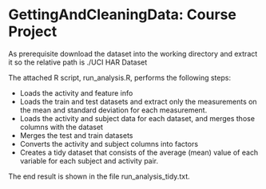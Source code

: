 # GettingAndCleaningData: Course Project

As prerequisite download the dataset into the working directory and extract it so the relative path is ./UCI HAR Dataset

The attached R script, run_analysis.R, performs the following steps:

- Loads the activity and feature info
- Loads the train and test datasets and extract only the measurements on the mean and standard deviation for each measurement.
- Loads the activity and subject data for each dataset, and merges those columns with the dataset
- Merges the test and train datasets
- Converts the activity and subject columns into factors
- Creates a tidy dataset that consists of the average (mean) value of each variable for each subject and activity pair.

The end result is shown in the file run_analysis_tidy.txt.
